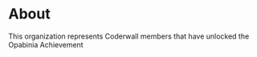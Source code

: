 About
=====

This organization represents Coderwall members that have unlocked the Opabinia Achievement  